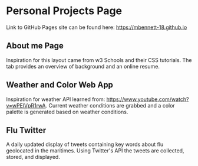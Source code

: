 # Personal Projects Page

Link to GitHub Pages site can be found here: https://mbennett-18.github.io 

## About me Page
Inspiration for this layout came from w3 Schools and their CSS tutorials. The tab provides an overview of background and an online resume. 

## Weather and Color Web App
Inspiration for weather API learned from: https://www.youtube.com/watch?v=wPElVpR1rwA. Current weather conditions are grabbed and a color palette is generated based on weather conditions. 

## Flu Twitter
A daily updated display of tweets containing key words about flu geolocated in the maritimes. Using Twitter's API the tweets are  collected, stored, and displayed. 
